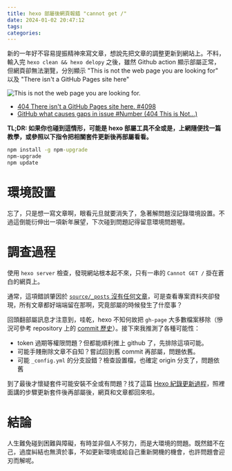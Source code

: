 ```yaml
---
title: hexo 部屬後網頁報錯 "cannot get /"
date: 2024-01-02 20:47:12
tags: 
categories: 
---
```


新的一年好不容易提振精神來寫文章，想說先把文章的調整更新到網站上。不料，輸入完 `hexo clean && hexo delopy` 之後，雖然 Github action 顯示部屬正常，但網頁卻無法瀏覽，分別顯示 "This is not the web page you are looking for" 以及 "There isn't a GitHub Pages site here"

![This is not the web page you are looking for.](https://i.stack.imgur.com/Hp57y.png)

- [404 There isn't a GitHub Pages site here. #4098](https://github.com/hexojs/hexo/issues/4098)
- [GitHub what causes gaps in issue #Number (404 This is Not...)](https://stackoverflow.com/questions/66569047/github-what-causes-gaps-in-issue-number-404-this-is-not)

**TL;DR: 如果你也碰到這情形，可能是 hexo 部屬工具不全或是，上網隨便找一篇教學，或參照以下指令把相關套件更新後再部屬看看。**
```cmd
npm install -g npm-upgrade
npm-upgrade
npm update
```

<!-- more -->

# 環境設置
忘了，只是想一寫文章啊，眼看元旦就要消失了，急著解問題沒記錄環境設置。不過這倒能衍伸出一項新年展望，下次碰到問題記得留意環境問題喔。

# 調查過程
使用 `hexo server` 檢查，發現網站根本起不來，只有一串的 `Cannot GET /` 掛在蒼白的網頁上。

通常，這項錯誤肇因於 [`source/_posts` 沒有任何文章](https://blog.csdn.net/qq_45593330/article/details/116702792)，可是查看專案資料夾卻發現，所有文章都好端端留在那啊，究竟部屬的時候發生了什麼事？

回頭翻部屬訊息才注意到，哇乾，hexo 不知何故把 `gh-page` 大多數檔案移除（慘況可參考 repository 上的 [commit 歷史](https://github.com/5uperb0y/5uperb0y.github.io/commit/3929872560d5bb2db64fd0a68eb441cac377e355)）。接下來我推測了各種可能性：

- token 過期等權限問題？但都能順利推上 github 了，先排除這項可能。
- 可能手賤刪除文章不自知？嘗試回到舊 commit 再部屬，問題依舊。
- 可能 `_config.yml` 的分支設錯？檢查設置檔，也確定 origin 分支了，問題依舊

到了最後才懷疑套件可能安裝不全或有問題？找了這篇 [Hexo 紀錄更新過程](https://feifacunzai.github.io/2020/06/29/Hexo-%E7%B4%80%E9%8C%84%E6%9B%B4%E6%96%B0%E9%81%8E%E7%A8%8B/)，照裡面講的步驟更新套件後再部屬後，網頁和文章都回來啦。

# 結論

人生難免碰到困難與障礙，有時並非個人不努力，而是大環境的問題。既然錯不在己，過度糾結也無濟於事，不如更新環境或給自己重新開機的機會，也許問題會迎刃而解呢。
